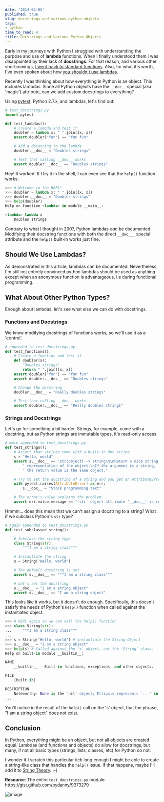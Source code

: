 ```yaml
---
date: '2014-03-05'
published: true
slug: docstrings-and-various-python-objects
tags:
- python
time_to_read: 4
title: Docstrings and Various Python Objects
---
```


Early in my journeys with Python I struggled with understanding the
purpose and use of **lambda** functions. When I finally understood them
I was disappointed by their lack of **docstrings**. For that reason, and
various other shortcomings, [I went back to standard
functions](https://pydanny.blogspot.com/2007/07/lambdas-no-more.html).
Also, for what it's worth, I've even spoken about how [you shouldn't
use
lambdas](http://www.slideshare.net/pydanny/python-worst-practices/41).

Recently I was thinking about how everything in Python is an object.
This includes lambdas. Since all Python objects have the `__doc__`
special (aka 'magic') attribute, can we add custom docstrings to
everything?

Using [pytest](/pytest-no-boilerplate-testing.html),
Python 2.7.x, and lambdas, let's find out!

``` python
# test_docstrings.py
import pytest

def test_lambdas():
    # Create a lambda and test it
    doubler = lambda x: " ".join([x, x])
    assert doubler("fun") == "fun fun"

    # Add a docstring to the lambda
    doubler.__doc__ = "Doubles strings"

    # Test that calling __doc__ works
    assert doubler.__doc__ == "Doubles strings"
```

Hey! It worked! If I try it in the shell, I can even see that the
`help()` function works:

``` python
>>> # Welcome to the REPL!
>>> doubler = lambda x: " ".join([x, x])
>>> doubler.__doc__ = "Doubles strings"
>>> help(doubler)
Help on function <lambda> in module __main__:

<lambda> lambda x
    Doubles strings
```

Contrary to what I thought in 2007, Python lambdas *can* be documented.
Modifying their docstring functions with both the direct `__doc___`
special attribute and the `help()` built-in works just fine.

## Should We Use Lambdas?

As demonstrated in this article, lambdas can be documented.
Nevertheless, I'm still not entirely convinced python lambdas should be
used as anything except when an anonymous function is advantageous, i.e
during functional programming.

## What About Other Python Types?

Enough about lambdas, let's see what else we can do with docstrings.

### Functions and Docstrings

We know modifying docstrings of functions works, so we'll use it as a
'control'.

``` python
# appended to test_docstrings.py
def test_functions():
    # Create a function and test it
    def doubler(x):
        "Doubles strings"
        return " ".join([x, x])
    assert doubler("fun") == "fun fun"
    assert doubler.__doc__ == "Doubles strings"

    # Change the docstring
    doubler.__doc__ = "Really doubles strings"

    # Test that calling __doc__ works
    assert doubler.__doc__ == "Really doubles strings"
```

### Strings and Docstrings

Let's go for something a bit harder. Strings, for example, come with a
docstring, but as Python strings are immutable types, it's read-only
access:

``` python
# more appended to test_docstrings.py
def test_strings():
    # Assert that strings come with a built-in doc string
    s = "Hello, world"
    assert s.__doc__ == 'str(object) -> string\n\nReturn a nice string' \
        ' representation of the object.\nIf the argument is a string,' \
        ' the return value is the same object.'

    # Try to set the docstring of a string and you get an AttributeError
    with pytest.raises(AttributeError) as err:
        s.__doc__ = "Stock programming text"

    # The error's value explains the problem...
    assert err.value.message == "'str' object attribute '__doc__' is read-only"
```

Hmmm... does this mean that we can't assign a docstring to a string?
What if we subclass Python's `str` type?

``` python
# Again appended to test_docstrings.py
def test_subclassed_string():

    # Subclass the string type
    class String(str):
        """I am a string class"""

    # Instantiate the string
    s = String("Hello, world")

    # The default docstring is set
    assert s.__doc__ == """I am a string class"""

    # Let's set the docstring
    s.__doc__ = "I am a string object"
    assert s.__doc__ == "I am a string object"
```

This looks like it works, but it doesn't do enough. Specifically, this
doesn't satisfy the needs of Python's `help()` function when called
against the instantiated object.

``` python
>>> # REPL again so we can call the help() function
>>> class String(str):
...     """I am a string class"""
...
>>> s = String("Hello, world") # instantiate the String Object
>>> s.__doc__ = "I am a string object"
>>> help(s) # Called against the 's' object, not the 'String' class.
Help on built-in module __builtin__:

NAME
    __builtin__ - Built-in functions, exceptions, and other objects.

FILE
    (built-in)

DESCRIPTION
    Noteworthy: None is the `nil' object; Ellipsis represents `...' in slices.
...
```

You'll notice in the result of the `help()` call on the 's' object,
that the phrase, "I am a string object" does not exist.

## Conclusion

In Python, everything might be an object, but not all objects are
created equal. Lambdas (and functions and objects) do allow for
docstrings, but many, if not all basic types (strings, lists, classes,
etc) for Python do not.

I wonder if I scratch this particular itch long enough I might be able
to create a string-like class that handles the `help()` issue. If that
happens, maybe I'll add it to [String
Theory](/fixing-pythons-string-class.html). ;-)

**Resource**: The entire `test_docstrings.py` module:
<https://gist.github.com/pydanny/9373279>

![image](images/lambda_scoops.png)
